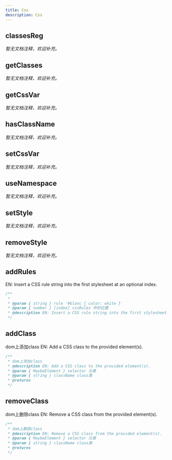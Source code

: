 ```yaml
---
title: Css
description: Css
---
```


## classesReg

_暂无文档注释，欢迎补充。_

## getClasses

_暂无文档注释，欢迎补充。_

## getCssVar

_暂无文档注释，欢迎补充。_

## hasClassName

_暂无文档注释，欢迎补充。_

## setCssVar

_暂无文档注释，欢迎补充。_

## useNamespace

_暂无文档注释，欢迎补充。_

## setStyle

_暂无文档注释，欢迎补充。_

## removeStyle

_暂无文档注释，欢迎补充。_

## addRules
EN: Insert a CSS rule string into the first stylesheet at an optional index.

```ts
/**
 *
 * @param { string } rule '#blanc { color: white }'
 * @param { number } [index] cssRules 中的位置
 * @description EN: Insert a CSS rule string into the first stylesheet at an optional index.
 */
```

## addClass

dom上添加class
EN: Add a CSS class to the provided element(s).

```ts
/**
 * dom上添加class
 * @description EN: Add a CSS class to the provided element(s).
 * @param { MaybeElement } selector 元素
 * @param { string } className class类
 * @returns
 */
```

## removeClass

dom上删除class
EN: Remove a CSS class from the provided element(s).

```ts
/**
 * dom上删除class
 * @description EN: Remove a CSS class from the provided element(s).
 * @param { MaybeElement } selector 元素
 * @param { string } className class类
 * @returns
 */
```
